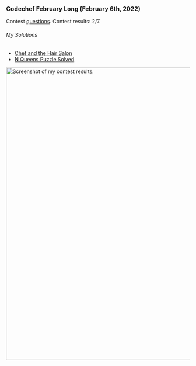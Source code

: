 ### Codechef February Long (February 6th, 2022)
Contest [questions](https://www.codechef.com/FEB221C?order=desc&sortBy=successful_submissions 'Link to Contest Questions').
Contest results: 2/7.

###### My Solutions
* [Chef and the Hair Salon](https://github.com/ez2rok/coding-contests/blob/main/week4/contests/codechef_february_long/chef_and_the_hair_salon.py)
* [N Queens Puzzle Solved](https://github.com/ez2rok/coding-contests/blob/main/week4/contests/codechef_february_long/n_queens_puzzle_solved.py)

<img src="codeforces_round_770_division_2.png" alt="Screenshot of my contest results." width="800"/> 
